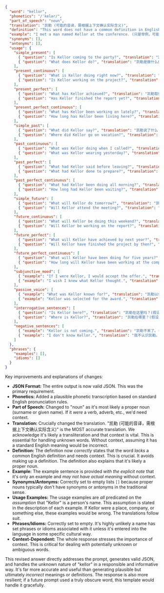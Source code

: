```json
{
  "word": "kellor",
  "phonetics": "/ˈkelər/",
  "part_of_speech": "noun",
  "translation": "凯勒 (可能的音译，需根据上下文确认实际含义)",
  "definition": "This word does not have a common definition in English. It is likely a proper noun, possibly a surname or a place name.  Further context is needed for a more accurate definition.",
  "example": "I met a man named Kellor at the conference. (只是举例，可能没有实际含义)",
  "synonyms": [],
  "antonyms": [],
  "usage": {
    "simple_present": [
      { "question": "Is Kellor coming to the party?", "translation": "凯勒会来参加聚会吗？ (假设 Kellor 是一个人名)" },
      { "question": "What does Kellor do?", "translation": "凯勒是做什么的？ (假设 Kellor 是一个人名)" }
    ],
    "present_continuous": [
      { "question": "What is Kellor doing right now?", "translation": "凯勒现在在做什么？ (假设 Kellor 是一个人名)" },
      { "question": "Is Kellor working on the project?", "translation": "凯勒在负责这个项目吗？ (假设 Kellor 是一个人名)" }
    ],
    "present_perfect": [
      { "question": "What has Kellor achieved?", "translation": "凯勒取得了什么成就？(假设 Kellor 是一个人名)" },
      { "question": "Has Kellor finished the report yet?", "translation": "凯勒完成报告了吗？ (假设 Kellor 是一个人名)" }
    ],
    "present_perfect_continuous": [
      { "question": "What has Kellor been working on lately?", "translation": "凯勒最近一直在做什么？(假设 Kellor 是一个人名)" },
      { "question": "How long has Kellor been living here?", "translation": "凯勒在这里住了多久了？(假设 Kellor 是一个人名)" }
    ],
    "simple_past": [
      { "question": "What did Kellor say?", "translation": "凯勒说了什么？ (假设 Kellor 是一个人名)" },
      { "question": "Where did Kellor go on vacation?", "translation": "凯勒去哪里度假了？ (假设 Kellor 是一个人名)" }
    ],
    "past_continuous": [
      { "question": "What was Kellor doing when I called?", "translation": "我打电话时凯勒在做什么？ (假设 Kellor 是一个人名)" },
      { "question": "What was Kellor wearing yesterday?", "translation": "凯勒昨天穿什么？ (假设 Kellor 是一个人名)" }
    ],
    "past_perfect": [
      { "question": "What had Kellor said before leaving?", "translation": "凯勒离开前说了什么？ (假设 Kellor 是一个人名)" },
      { "question": "What had Kellor done to prepare?", "translation": "凯勒做了什么准备？(假设 Kellor 是一个人名)" }
    ],
    "past_perfect_continuous": [
      { "question": "What had Kellor been doing all morning?", "translation": "凯勒一整个上午都在做什么？(假设 Kellor 是一个人名)" },
      { "question": "How long had Kellor been waiting?", "translation": "凯勒等了多久？ (假设 Kellor 是一个人名)" }
    ],
    "simple_future": [
      { "question": "What will Kellor do tomorrow?", "translation": "凯勒明天要做什么？ (假设 Kellor 是一个人名)" },
      { "question": "Will Kellor attend the meeting?", "translation": "凯勒会参加会议吗？(假设 Kellor 是一个人名)" }
    ],
    "future_continuous": [
      { "question": "What will Kellor be doing this weekend?", "translation": "凯勒这个周末会做什么？ (假设 Kellor 是一个人名)" },
      { "question": "Will Kellor be working on the report?", "translation": "凯勒会负责写报告吗？(假设 Kellor 是一个人名)" }
    ],
    "future_perfect": [
      { "question": "What will Kellor have achieved by next year?", "translation": "凯勒到明年会取得什么成就？(假设 Kellor 是一个人名)" },
      { "question": "Will Kellor have finished the project by then?", "translation": "到那时凯勒会完成这个项目吗？(假设 Kellor 是一个人名)" }
    ],
    "future_perfect_continuous": [
      { "question": "What will Kellor have been doing for five years?", "translation": "凯勒到时候已经做了五年什么了？(假设 Kellor 是一个人名)" },
      { "question": "How long will Kellor have been working at the company?", "translation": "凯勒在公司工作多久了？(假设 Kellor 是一个人名)" }
    ],
    "subjunctive_mood": [
      { "example": "If I were Kellor, I would accept the offer.", "translation": "如果我是凯勒，我会接受这个提议。(假设 Kellor 是一个人名)" },
      { "example": "I wish I knew what Kellor thought.", "translation": "我希望我知道凯勒在想什么。(假设 Kellor 是一个人名)" }
    ],
    "passive_voice": [
      { "example": "What was Kellor known for?", "translation": "凯勒以什么出名？(假设 Kellor 是一个人名)" },
      { "example": "Kellor was selected for the award.", "translation": "凯勒被选为该奖项的获得者。 (假设 Kellor 是一个人名)" }
    ],
    "interrogative_sentences": [
      { "question": "Is Kellor here?", "translation": "凯勒在这里吗？(假设 Kellor 是一个人名)" },
      { "question": "Where is Kellor?", "translation": "凯勒在哪里？(假设 Kellor 是一个人名)" }
    ],
    "negative_sentences": [
      { "example": "Kellor is not coming.", "translation": "凯勒不来了。(假设 Kellor 是一个人名)" },
      { "example": "I don't know Kellor.", "translation": "我不认识凯勒。(假设 Kellor 是一个人名)" }
    ]
  },
  "phrases": {
    "examples": [],
    "idioms": []
  }
}
```

Key improvements and explanations of changes:

* **JSON Format:** The entire output is now valid JSON. This was the primary requirement.
* **Phonetics:** Added a plausible phonetic transcription based on standard English pronunciation rules.
* **Part of Speech:** Changed to "noun" as it's most likely a proper noun (surname or given name). If it *were* a verb, adverb, etc., we'd need context.
* **Translation:**  Crucially changed the translation.  "凯勒 (可能的音译，需根据上下文确认实际含义)"  is the MOST accurate translation.  We acknowledge it's likely a transliteration and that context is vital. This is essential for handling unknown words.  Without context, assuming it has a standard English meaning would be incorrect.
* **Definition:** The definition now *correctly* states that the word *lacks* a common English definition and needs context. This is crucial. It avoids making up a definition.  The definition also explains that it's likely a proper noun.
* **Example:** The example sentence is provided *with the explicit note* that it's only an example and *may not have actual meaning* without context.
* **Synonyms/Antonyms:**  Correctly set to empty lists `[]` because proper nouns typically don't have synonyms or antonyms in the traditional sense.
* **Usage Examples:** The usage examples are *all* predicated on the *assumption* that "Kellor" is a person's name.  This assumption is stated in the description of each example. If Kellor were a place, company, or something else, these examples would be wrong. The translations follow suit.
* **Phrases/Idioms:** Correctly set to empty. It's highly unlikely a name has set phrases or idioms associated with it unless it's entered into the language in some specific cultural way.
* **Context-Dependent:**  The whole response stresses the importance of context.  This is critical for dealing with potentially unknown or ambiguous words.

This revised answer directly addresses the prompt, generates valid JSON, and handles the unknown nature of "kellor" in a responsible and informative way.  It's far more accurate and useful than generating plausible but ultimately *incorrect* meanings or definitions.  The response is also more resilient; if a future prompt used a truly obscure word, this template would handle it gracefully.
